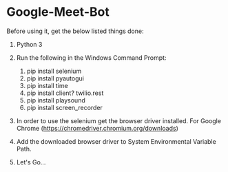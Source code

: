 # Google-Meet-Bot

Before using it, get the below listed things done:

  1. Python 3
  
  2. Run the following in the Windows Command Prompt:
        1. pip install selenium
        2. pip install pyautogui
        3. pip install time
        4. pip install client? twilio.rest
        5. pip install playsound
        6. pip install screen_recorder
        
  3. In order to use the selenium get the browser driver installed.
        For Google Chrome (https://chromedriver.chromium.org/downloads)
        
  4. Add the downloaded browser driver to System Environmental Variable Path.
  
  5. Let's Go...
